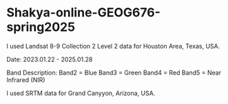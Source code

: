 # Shakya-online-GEOG676-spring2025

I used Landsat 8-9 Collection 2 Level 2 data for Houston Area, Texas, USA.

Date: 2023.01.22 - 2025.01.28

Band Description:
Band2 = Blue
Band3 = Green
Band4 = Red
Band5 = Near Infrared (NIR)

I used SRTM data for Grand Canyyon, Arizona, USA.